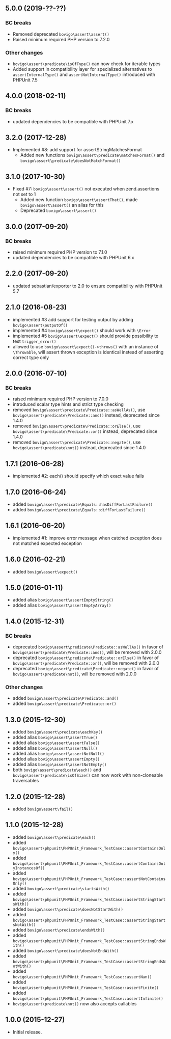 5.0.0 (2019-??-??)
------------------

### BC breaks

  * Removed deprecated `bovigo\assert\assert()`
  * Raised minimum required PHP version to 7.2.0

### Other changes
  * `bovigo\assert\predicate\isOfType()` can now check for iterable types
  * Added support in compatibility layer for specialized alternatives to `assertInternalType()` and `assertNotInternalType()` introduced with PHPUnit 7.5


4.0.0 (2018-02-11)
------------------

### BC breaks

  * updated dependencies to be compatible with PHPUnit 7.x


3.2.0 (2017-12-28)
------------------

  * Implemented #8: add support for assertStringMatchesFormat
    * Added new functions `bovigo\assert\predicate\matchesFormat()` and `bovigo\assert\predicate\doesNotMatchFormat()`


3.1.0 (2017-10-30)
------------------

  * Fixed #7: `bovigo\assert\assert()` not executed when zend.assertions not set to 1
    * Added new function `bovigo\assert\assertThat()`, made `bovigo\assert\assert()` an alias for this
    * Deprecated `bovigo\assert\assert()`


3.0.0 (2017-09-20)
------------------

### BC breaks

  * raised minimum required PHP version to 7.1.0
  * updated dependencies to be compatible with PHPUnit 6.x


2.2.0 (2017-09-20)
------------------

  * updated sebastian/exporter to 2.0 to ensure compatibility with PHPUnit 5.7


2.1.0 (2016-08-23)
------------------

  * implemented #3 add support for testing output by adding `bovigo\assert\outputOf()`
  * implemented #4 `bovigo\assert\expect()` should work with `\Error`
  * implemented #5 `bovigo\assert\expect()` should provide possibility to test `trigger_error()`
  * allowed to use `bovigo\assert\expect()->throws()` with an instance of `\Throwable`, will assert thrown exception is identical instead of asserting correct type only


2.0.0 (2016-07-10)
------------------

### BC breaks

  * raised minimum required PHP version to 7.0.0
  * introduced scalar type hints and strict type checking
  * removed `bovigo\assert\predicate\Predicate::asWellAs()`, use `bovigo\assert\predicate\Predicate::and()` instead, deprecated since 1.4.0
  * removed `bovigo\assert\predicate\Predicate::orElse()`, use `bovigo\assert\predicate\Predicate::or()` instead, deprecated since 1.4.0
  * removed `bovigo\assert\predicate\Predicate::negate()`, use `bovigo\assert\predicate\not()` instead, deprecated since 1.4.0


1.7.1 (2016-06-28)
------------------

  * implemented #2: each() should specify which exact value fails


1.7.0 (2016-06-24)
------------------

  * added `bovigo\assert\predicate\Equals::hasDiffForLastFailure()`
  * added `bovigo\assert\predicate\Equals::diffForLastFailure()`


1.6.1 (2016-06-20)
------------------

  * implemented #1: improve error message when catched exception does not matched expected exception


1.6.0 (2016-02-21)
------------------

  * added `bovigo\assert\expect()`


1.5.0 (2016-01-11)
------------------

  * added alias `bovigo\assert\assertEmptyString()`
  * added alias `bovigo\assert\assertEmptyArray()`


1.4.0 (2015-12-31)
------------------

### BC breaks

  * deprecated `bovigo\assert\predicate\Predicate::asWellAs()` in favor of `bovigo\assert\predicate\Predicate::and()`, will be removed with 2.0.0
  * deprecated `bovigo\assert\predicate\Predicate::orElse()` in favor of `bovigo\assert\predicate\Predicate::or()`, will be removed with 2.0.0
  * deprecated `bovigo\assert\predicate\Predicate::negate()` in favor of `bovigo\assert\predicate\not()`, will be removed with 2.0.0


### Other changes

  * added `bovigo\assert\predicate\Predicate::and()`
  * added `bovigo\assert\predicate\Predicate::or()`


1.3.0 (2015-12-30)
------------------

  * added `bovigo\assert\predicate\eachKey()`
  * added alias `bovigo\assert\assertTrue()`
  * added alias `bovigo\assert\assertFalse()`
  * added alias `bovigo\assert\assertNull()`
  * added alias `bovigo\assert\assertNotNull()`
  * added alias `bovigo\assert\assertEmpty()`
  * added alias `bovigo\assert\assertNotEmpty()`
  * both `bovigo\assert\predicate\each()` and `bovigo\assert\predicate\isOfSize()` can now work with non-cloneable traversables


1.2.0 (2015-12-28)
------------------

  * added `bovigo\assert\fail()`


1.1.0 (2015-12-28)
------------------

  * added `bovigo\assert\predicate\each()`
  * added `bovigo\assert\phpunit\PHPUnit_Framework_TestCase::assertContainsOnly()`
  * added `bovigo\assert\phpunit\PHPUnit_Framework_TestCase::assertContainsOnlyInstancesOf()`
  * added `bovigo\assert\phpunit\PHPUnit_Framework_TestCase::assertNotContainsOnly()`
  * added `bovigo\assert\predicate\startsWith()`
  * added `bovigo\assert\phpunit\PHPUnit_Framework_TestCase::assertStringStartsWith()`
  * added `bovigo\assert\predicate\doesNotStartWith()`
  * added `bovigo\assert\phpunit\PHPUnit_Framework_TestCase::assertStringStartsNotWith()`
  * added `bovigo\assert\predicate\endsWith()`
  * added `bovigo\assert\phpunit\PHPUnit_Framework_TestCase::assertStringEndsWith()`
  * added `bovigo\assert\predicate\doesNotEndWith()`
  * added `bovigo\assert\phpunit\PHPUnit_Framework_TestCase::assertStringEndsNotWith()`
  * added `bovigo\assert\phpunit\PHPUnit_Framework_TestCase::assertNan()`
  * added `bovigo\assert\phpunit\PHPUnit_Framework_TestCase::assertFinite()`
  * added `bovigo\assert\phpunit\PHPUnit_Framework_TestCase::assertInfinite()`
  * `bovigo\assert\predicate\not()` now also accepts callables


1.0.0 (2015-12-27)
------------------

  * Initial release.
